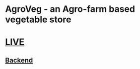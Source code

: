# AgroVeg - an Agro-farm based vegetable store

# [LIVE](https://agro-veg.web.app/dashboard)

## [Backend](https://github.com/JobayerHosen/AgroVeg-backend)

